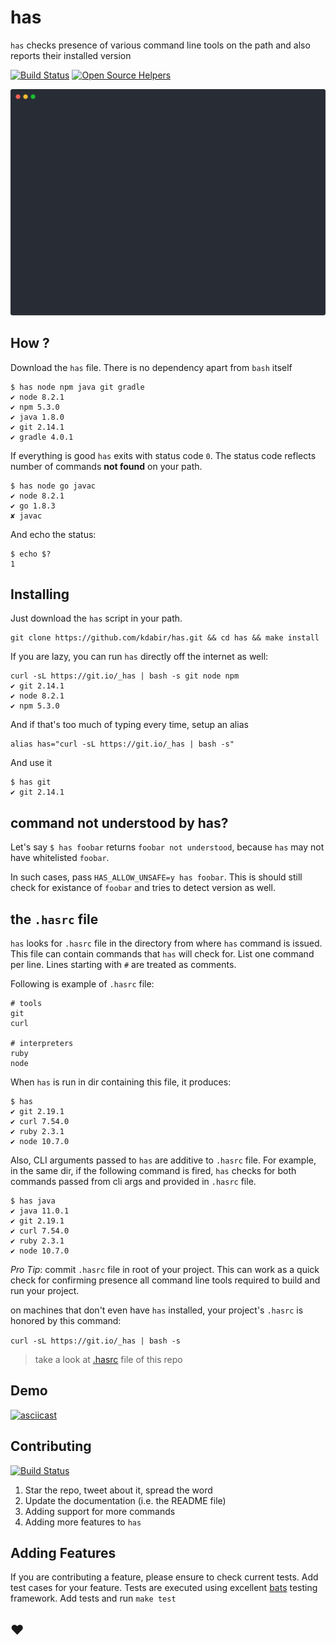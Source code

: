 # has

`has` checks presence of various command line tools on the path and also reports their installed version

[![Build Status](https://travis-ci.org/kdabir/has.svg?branch=master)](https://travis-ci.org/kdabir/has)
[![Open Source Helpers](https://www.codetriage.com/kdabir/has/badges/users.svg)](https://www.codetriage.com/kdabir/has)


[![demo](demo.svg)](demo.svg)


## How ?

Download the `has` file. There is no dependency apart from `bash` itself 

    $ has node npm java git gradle 
    ✔ node 8.2.1
    ✔ npm 5.3.0
    ✔ java 1.8.0
    ✔ git 2.14.1
    ✔ gradle 4.0.1

If everything is good `has` exits with status code `0`. The status code 
reflects number of commands **not found** on your path.  

    $ has node go javac
    ✔ node 8.2.1
    ✔ go 1.8.3
    ✘ javac

And echo the status:

    $ echo $?
    1


## Installing

Just download the `has` script in your path. 

    git clone https://github.com/kdabir/has.git && cd has && make install


If you are lazy, you can run `has` directly off the internet as well:

    curl -sL https://git.io/_has | bash -s git node npm
    ✔ git 2.14.1
    ✔ node 8.2.1
    ✔ npm 5.3.0


And if that's too much of typing every time, setup an alias
    
    alias has="curl -sL https://git.io/_has | bash -s"

And use it

    $ has git
    ✔ git 2.14.1

## command not understood by has?

Let's say `$ has foobar` returns `foobar not understood`, because `has` may not have whitelisted `foobar`.

In such cases, pass `HAS_ALLOW_UNSAFE=y has foobar`. This is should still check for existance of `foobar` and tries to detect version as well.


## the `.hasrc` file

`has` looks for `.hasrc` file in the directory from where `has` command is issued. This file can contain commands that `has` 
will check for. List one command per line. Lines starting with `#` are treated as comments.


Following is example of `.hasrc` file:

```
# tools
git
curl

# interpreters
ruby
node
``` 

When `has` is run in dir containing this file, it produces:

```
$ has
✔ git 2.19.1
✔ curl 7.54.0
✔ ruby 2.3.1
✔ node 10.7.0
``` 

Also, CLI arguments passed to `has` are additive to `.hasrc` file. For example, in the same dir, if the following command is fired,
`has` checks for both commands passed from cli args and provided in `.hasrc` file.  

```
$ has java
✔ java 11.0.1
✔ git 2.19.1
✔ curl 7.54.0
✔ ruby 2.3.1
✔ node 10.7.0
```


*Pro Tip*: commit `.hasrc` file in root of your project. This can work as a quick check for confirming presence all command
line tools required to build and run your project.

on machines that don't even have `has` installed, your project's `.hasrc` is honored by this command: 

`curl -sL https://git.io/_has | bash -s` 

> take a look at [.hasrc](https://github.com/kdabir/has/blob/master/.hasrc) file of this repo

## Demo 

[![asciicast](https://asciinema.org/a/135790.png)](https://asciinema.org/a/135790)

## Contributing

[![Build Status](https://travis-ci.org/kdabir/has.svg?branch=has)](https://travis-ci.org/kdabir/has)


1. Star the repo, tweet about it, spread the word 
2. Update the documentation (i.e. the README file)
3. Adding support for more commands
4. Adding more features to `has`


## Adding Features

If you are contributing a feature, please ensure to check current tests. Add test cases for your feature. Tests are
executed using excellent [bats](https://github.com/bats-core/bats-core) testing framework. Add tests and run `make test`
   

## ♥

